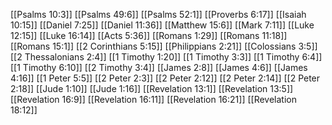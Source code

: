 [[Psalms 10:3]]
[[Psalms 49:6]]
[[Psalms 52:1]]
[[Proverbs 6:17]]
[[Isaiah 10:15]]
[[Daniel 7:25]]
[[Daniel 11:36]]
[[Matthew 15:6]]
[[Mark 7:11]]
[[Luke 12:15]]
[[Luke 16:14]]
[[Acts 5:36]]
[[Romans 1:29]]
[[Romans 11:18]]
[[Romans 15:1]]
[[2 Corinthians 5:15]]
[[Philippians 2:21]]
[[Colossians 3:5]]
[[2 Thessalonians 2:4]]
[[1 Timothy 1:20]]
[[1 Timothy 3:3]]
[[1 Timothy 6:4]]
[[1 Timothy 6:10]]
[[2 Timothy 3:4]]
[[James 2:8]]
[[James 4:6]]
[[James 4:16]]
[[1 Peter 5:5]]
[[2 Peter 2:3]]
[[2 Peter 2:12]]
[[2 Peter 2:14]]
[[2 Peter 2:18]]
[[Jude 1:10]]
[[Jude 1:16]]
[[Revelation 13:1]]
[[Revelation 13:5]]
[[Revelation 16:9]]
[[Revelation 16:11]]
[[Revelation 16:21]]
[[Revelation 18:12]]
